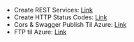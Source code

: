 - Create REST Services: [Link](https://docs.google.com/document/d/1thvPmFF9Ux6b3H9AC5gGv_qzan76M-WMrjvlX4u4URI/edit?tab=t.0#heading=h.7gxwoy4rvgvg)
- Create HTTP Status Codes: [Link](https://docs.google.com/document/d/1mb5hI9KxoSuzkstz-YCSCRiiyn2YfCBCND8O-TL72qs/edit?tab=t.0#heading=h.u0zxcygk43gn)
- Cors & Swagger Publish Til Azure: [Link](https://docs.google.com/document/d/1OBfDLhjEzHXsoE6UbU1yxgAzO9G1iXGCIhht9QyoR64/edit?tab=t.0#heading=h.vh335v5sgv7l)
- FTP til Azure: [Link](https://docs.google.com/document/d/e/2PACX-1vR53vufItUBon2OY0eFkqc4ybtxIFo61Qp6V713cWJ9d8C1sru-1EBaexv3m3VFOoHgnVEns-YA5-TZ/pub)
